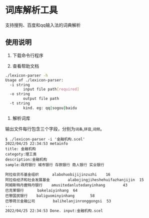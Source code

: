 # 词库解析工具

支持搜狗、百度和qq输入法的词典解析

## 使用说明

1. 下载命令行程序

2. 查看帮助文档

```bash
./lexicon-parser -h
Usage of ./lexicon-parser:
  -i string
    	input file path[required]
  -o string
    	output file path
  -t string
    	kind. eg: qq|sogou|baidu
```

1. 解析词库

输出文件每行包含三个字段，分别为`词条`,`拼音`,`词频`。

```
$ ./lexicon-parser -i '金融机构.scel' 
2022/04/25 22:34:53 metainfo
title: 金融机构
categoty:理工类
description:金融机构
sample:政府银行 城市银行 存款银行 商人银行 实业银行 

阿拉伯货币基金组织      alabohuobijijinzuzhi    16
阿拉伯经济和社会发展基金        alabojingjiheshehuifazhanjijin  15
阿姆斯特丹鹿特丹银行    amusitedanlutedanyinhang        43
巴克莱银行      bakelaiyinhang  64
巴黎国民银行    baliguominyinhang       58
巴黎荷兰金融公司        balihelanjinronggongsi  53
...
2022/04/25 22:34:53 Done. input:金融机构.scel

```
